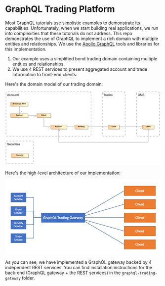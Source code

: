 GraphQL Trading Platform
========================
Most GraphQL tutorials use simplistic examples to demonstrate its capabilities. Unfortunately, when we start building real applications, we run into complexities that these tutorials do not address. This repo demonstrates the use of GraphQL to implement a rich domain with multiple entities and relationships. We use the [Apollo GraphQL](https://www.apollographql.com/) tools and libraries for this implementation.

1. Our example uses a simplified bond trading domain containing multiple entities and relationships.
2. We use 4 REST services to present aggregated account and trade information to front-end clients.

Here's the domain model of our trading domain:

![Domain Model](assets/trading-platform-domain-model.png)

Here's the high-level architecture of our implementation:

![Trading Platform Architecture](assets/trading-platform-architecture.png)

As you can see, we have implemented a GraphQL gateway backed by 4 independent REST services. You can find installation instructions for the back-end (GraphQL gateway + the REST services) in the `graphql-trading-gateway` folder.
